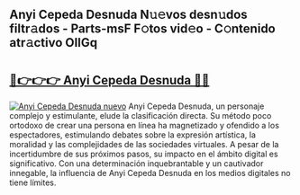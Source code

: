 ## Anyi Cepeda Desnuda N𝚞𝚎vos desn𝚞dos filtr𝚊dos - Parts-msF F𝚘tos vid𝚎o - C𝚘ntenido atr𝚊ctivo OIIGq

# <h2><a href="http://mb6ujb.tromn.icu/?c=Anyi+Cepeda+Desnuda">🔗👉👉👉 Anyi Cepeda Desnuda 🔗🔗</a></h2>

[![Anyi Cepeda Desnuda nuevo](https://i.imgur.com/pEAQMta.gif)](http://mb6ujb.tromn.icu/?c=Anyi+Cepeda+Desnuda)
Anyi Cepeda Desnuda, un personaje complejo y estimulante, elude la clasificación directa. Su método poco ortodoxo de crear una persona en línea ha magnetizado y ofendido a los espectadores, estimulando debates sobre la expresión artística, la moralidad y las complejidades de las sociedades virtuales. A pesar de la incertidumbre de sus próximos pasos, su impacto en el ámbito digital es significativo. Con una determinación inquebrantable y un cautivador innegable, la influencia de Anyi Cepeda Desnuda en los medios digitales no tiene límites.
